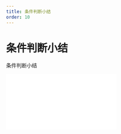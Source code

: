 ```yaml
---
title: 条件判断小结
order: 10
---
```

# 条件判断小结

  条件判断小结

<iframe class="w-full aspect-video" src="//player.bilibili.com/player.html?isOutside=true&aid=114390464533536&bvid=BV1RbLvz5E8N&cid=29579413237&p=1" scrolling="no" border="0" frameborder="no" framespacing="0" allowfullscreen="true"></iframe>
